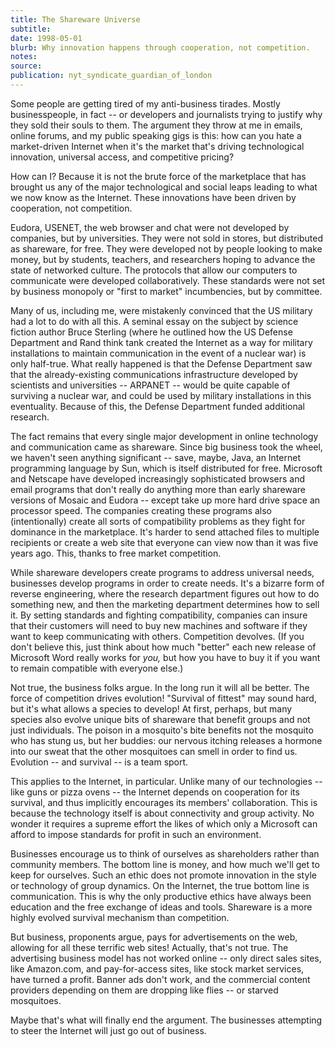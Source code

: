 ```yaml
---
title: The Shareware Universe
subtitle:
date: 1998-05-01
blurb: Why innovation happens through cooperation, not competition.
notes:
source:
publication: nyt_syndicate_guardian_of_london
---
```


Some people are getting tired of my anti-business tirades. Mostly businesspeople, in fact -- or developers and journalists trying to justify why they sold their souls to them. The argument they throw at me in emails, online forums, and my public speaking gigs is this: how can you hate a market-driven Internet when it's the market that's driving technological innovation, universal access, and competitive pricing?

How can I? Because it is not the brute force of the marketplace that has brought us any of the major technological and social leaps leading to what we now know as the Internet. These innovations have been driven by cooperation, not competition.

Eudora, USENET, the web browser and chat were not developed by companies, but by universities. They were not sold in stores, but distributed as shareware, for free. They were developed not by people looking to make money, but by students, teachers, and researchers hoping to advance the state of networked culture. The protocols that allow our computers to communicate were developed collaboratively. These standards were not set by business monopoly or "first to market" incumbencies, but by committee.

Many of us, including me, were mistakenly convinced that the US military had a lot to do with all this. A seminal essay on the subject by science fiction author Bruce Sterling (where he outlined how the US Defense Department and Rand think tank created the Internet as a way for military installations to maintain communication in the event of a nuclear war) is only half-true. What really happened is that the Defense Department saw that the already-existing communications infrastructure developed by scientists and universities -- ARPANET -- would be quite capable of surviving a nuclear war, and could be used by military installations in this eventuality. Because of this, the Defense Department funded additional research.

The fact remains that every single major development in online technology and communication came as shareware. Since big business took the wheel, we haven't seen anything significant -- save, maybe, Java, an Internet programming language by Sun, which is itself distributed for free. Microsoft and Netscape have developed increasingly sophisticated browsers and email programs that don't really do anything more than early shareware versions of Mosaic and Eudora -- except take up more hard drive space an processor speed. The companies creating these programs also (intentionally) create all sorts of compatibility problems as they fight for dominance in the marketplace. It's harder to send attached files to multiple recipients or create a web site that everyone can view now than it was five years ago. This, thanks to free market competition.

While shareware developers create programs to address universal needs, businesses develop programs in order to create needs. It's a bizarre form of reverse engineering, where the research department figures out how to do something new, and then the marketing department determines how to sell it. By setting standards and fighting compatibility, companies can insure that their customers will need to buy new machines and software if they want to keep communicating with others. Competition devolves. (If you don't believe this, just think about how much "better" each new release of Microsoft Word really works for _you,_ but how you have to buy it if you want to remain compatible with everyone else.)

Not true, the business folks argue. In the long run it will all be better. The force of competition drives evolution! "Survival of fittest" may sound hard, but it's what allows a species to develop! At first, perhaps, but many species also evolve unique bits of shareware that benefit groups and not just individuals. The poison in a mosquito's bite benefits not the mosquito who has stung us, but her buddies: our nervous itching releases a hormone into our sweat that the other mosquitoes can smell in order to find us. Evolution -- and survival -- is a team sport.

This applies to the Internet, in particular. Unlike many of our technologies -- like guns or pizza ovens -- the Internet depends on cooperation for its survival, and thus implicitly encourages its members' collaboration. This is because the technology itself is about connectivity and group activity. No wonder it requires a supreme effort the likes of which only a Microsoft can afford to impose standards for profit in such an environment.

Businesses encourage us to think of ourselves as shareholders rather than community members. The bottom line is money, and how much we'll get to keep for ourselves. Such an ethic does not promote innovation in the style or technology of group dynamics. On the Internet, the true bottom line is communication. This is why the only productive ethics have always been education and the free exchange of ideas and tools. Shareware is a more highly evolved survival mechanism than competition.

But business, proponents argue, pays for advertisements on the web, allowing for all these terrific web sites! Actually, that's not true. The advertising business model has not worked online -- only direct sales sites, like Amazon.com, and pay-for-access sites, like stock market services, have turned a profit. Banner ads don't work, and the commercial content providers depending on them are dropping like flies -- or starved mosquitoes.

Maybe that's what will finally end the argument. The businesses attempting to steer the Internet will just go out of business.
